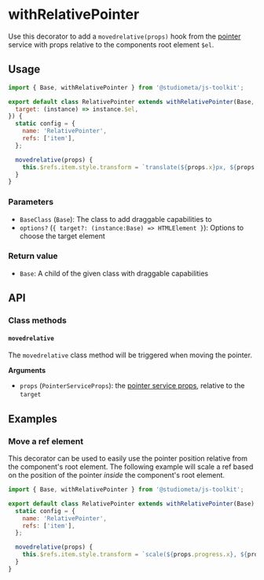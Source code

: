 # withRelativePointer

Use this decorator to add a `movedrelative(props)` hook from the [pointer](/api/services/usePointer.html) service with props relative to the components root element `$el`.

## Usage

```js
import { Base, withRelativePointer } from '@studiometa/js-toolkit';

export default class RelativePointer extends withRelativePointer(Base, {
  target: (instance) => instance.$el,
}) {
  static config = {
    name: 'RelativePointer',
    refs: ['item'],
  };

  movedrelative(props) {
    this.$refs.item.style.transform = `translate(${props.x}px, ${props.y}px)`;
  }
}
```

### Parameters

- `BaseClass` (`Base`): The class to add draggable capabilities to
- `options?` (`{ target?: (instance:Base) => HTMLElement }`): Options to choose the target element

### Return value

- `Base`: A child of the given class with draggable capabilities

## API

### Class methods

#### `movedrelative`

The `movedrelative` class method will be triggered when moving the pointer.

**Arguments**

- `props` (`PointerServiceProps`): the [pointer service props](/api/services/usePointer.md#props), relative to the `target`

## Examples

### Move a ref element

This decorator can be used to easily use the pointer position relative from the component's root element. The following example will scale a ref based on the position of the pointer _inside_ the component's root element.

```js
import { Base, withRelativePointer } from '@studiometa/js-toolkit';

export default class RelativePointer extends withRelativePointer(Base) {
  static config = {
    name: 'RelativePointer',
    refs: ['item'],
  };

  movedrelative(props) {
    this.$refs.item.style.transform = `scale(${props.progress.x}, ${props.progress.y})`;
  }
}
```
